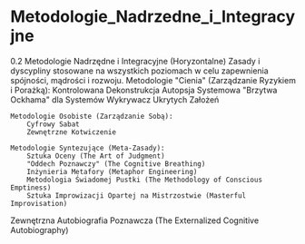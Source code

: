 # Metodologie_Nadrzedne_i_Integracyjne

0.2 Metodologie Nadrzędne i Integracyjne (Horyzontalne)
Zasady i dyscypliny stosowane na wszystkich poziomach w celu zapewnienia spójności, mądrości i rozwoju.
Metodologie "Cienia" (Zarządzanie Ryzykiem i Porażką):
   		Kontrolowana Dekonstrukcja
   		Autopsja Systemowa
   		"Brzytwa Ockhama" dla Systemów
   		Wykrywacz Ukrytych Założeń

 	Metodologie Osobiste (Zarządzanie Sobą):
   		Cyfrowy Sabat
   		Zewnętrzne Kotwiczenie

 	Metodologie Syntezujące (Meta-Zasady):
   		Sztuka Oceny (The Art of Judgment)
   		"Oddech Poznawczy" (The Cognitive Breathing)
   		Inżynieria Metafory (Metaphor Engineering)
   		Metodologia Świadomej Pustki (The Methodology of Conscious Emptiness)
   		Sztuka Improwizacji Opartej na Mistrzostwie (Masterful Improvisation)
Zewnętrzna Autobiografia Poznawcza (The Externalized Cognitive Autobiography)
